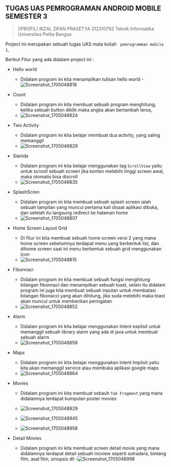 ## TUGAS UAS PEMROGRAMAN ANDROID MOBILE SEMESTER 3

> [!PROFIL]
> RIZAL ZIFAN PRASETYA  312310792  Teknik Informatika Universitas Pelita Bangsa 

Project ini merupakan sebuah tugas UAS mata kuliah ` pemrogramman mobile 1`, 

Berikut Fitur yang ada didalam project ini :
- Hello world
  - Didalam program ini kita menampilkan tulisan hello world
  -![Screenshot_1705048818](https://github.com/RizalZifan/uas-pemrogramman-mobile/assets/150667283/0785fb99-0554-4c50-92ae-88eb4883b2e7)


    
    
- Count
  - Didalam program ini kita membuat sebuah program menghitung, ketika sebuah button diklik maka angka akan bertambah terus,
  - ![Screenshot_1705048824](https://github.com/RizalZifan/uas-pemrogramman-mobile/assets/150667283/2d28a6c4-7713-4fc9-9652-2a84507a614e)


- Two Activity
  - Didalam program ini kita belajar membuat dua activity, yang saling memanggil
  - ![Screenshot_1705048829](https://github.com/RizalZifan/uas-pemrogramman-mobile/assets/150667283/6e34d8fd-c302-40c0-9d78-90e50da5bfec)



- Sianida
  - Didalam program ini kita belajar menggunakan tag `ScrollView` yaitu untuk scrooll sebuah screen jika konten melebihi tinggi screen awal, maka otomatis bisa discroll
  - ![Screenshot_1705048835](https://github.com/RizalZifan/uas-pemrogramman-mobile/assets/150667283/d1d74b4c-afeb-4017-8cfa-9d7998e240bd)



- SplashScren
  - Didalam program ini kita membuat sebuah splash screen ialah sebuah tampilan yang muncul pertama kali disaat aplikasi dibuka, dan setelah itu langsung redirect ke halaman home
  - ![Screenshot_1705048807](https://github.com/RizalZifan/uas-pemrogramman-mobile/assets/150667283/51ed20e7-4088-42c1-90e9-f9249ddbb6c9)


- Home Screen Layout Grid
  - Di fitur ini kita membuat sebuah home screen versi 2 yang mana home screen sebelumnya terdapat menu yang berbentuk list, dan dihome screen saat ini menu berbentuk sebuah grid menggunakan icon
  - ![Screenshot_1705048815](https://github.com/RizalZifan/uas-pemrogramman-mobile/assets/150667283/3d402e06-4d61-4cdd-9a73-033dc2cbf47e)



- Fibonnaci
  - Didalam program ini kita membuat sebuah fungsi menghitung bilangan fibonnaci dan menampilkan sebuah toast, selain itu didalam program ini juga kita membuat sebuah inputan untuk membatasi  bilangan fibonacci yang akan dihitung, jika suda melebihi maka toast akan muncul untuk memberikan peringatan
  - ![Screenshot_1705048852](https://github.com/RizalZifan/uas-pemrogramman-mobile/assets/150667283/cc8502c7-6b4d-4fe5-a83d-287b890ac4fb)


 
- Alarm
  - Didalam program ini kita belajar menggunakan Intent explisit untuk memanggil sebuah library alarm yang ada di java untuk membuat sebuah alarm
  - ![Screenshot_1705048858](https://github.com/RizalZifan/uas-pemrogramman-mobile/assets/150667283/0b54432d-c001-4a3d-9910-e005e5146e50)



- Maps
   - Didalam program ini kita belajar menggunakan Intent Implisit yaitu kita akan memanggil service atau membuka aplikasi google maps
   - ![Screenshot_1705048864](https://github.com/RizalZifan/uas-pemrogramman-mobile/assets/150667283/2f0edeec-952d-47a4-92df-26c0e4785177)



- Movies
  - Didalam program ini kita membuat sebauh `Tab Fragment` yang mana didalamnya terdapat kumpulan poster movies
  - ![Screenshot_1705048929](https://github.com/RizalZifan/uas-pemrogramman-mobile/assets/150667283/d619b9ea-055f-4a97-9055-11955c5b2a73)

  - ![Screenshot_1705048945](https://github.com/RizalZifan/uas-pemrogramman-mobile/assets/150667283/944d5af0-7ed2-4da7-a6c9-772637b63a53)

  - ![Screenshot_1705048958](https://github.com/RizalZifan/uas-pemrogramman-mobile/assets/150667283/e2efb27e-29a9-4b4b-a0e4-1d0934d317dd)

    



 
- Detail Movies
  - Didalam program ini kita membuat screen detail movie yang mana didalamnya terdapat detail sebuah moview seperti sutradara, bintang film, asal film, sinopsis dll
  -![Screenshot_1705048998](https://github.com/RizalZifan/uas-pemrogramman-mobile/assets/150667283/922d030f-2370-4da3-8e7d-efa9b79e3ee8)


 
    
 
    
